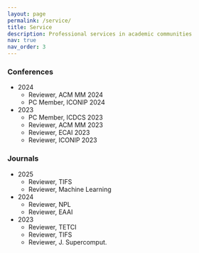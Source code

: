 ```yaml
---
layout: page
permalink: /service/
title: Service
description: Professional services in academic communities
nav: true
nav_order: 3
---
```


### Conferences

- 2024
  - Reviewer, ACM MM 2024
  - PC Member, ICONIP 2024
- 2023
  - PC Member, ICDCS 2023
  - Reviewer, ACM MM 2023
  - Reviewer, ECAI 2023
  - Reviewer, ICONIP 2023

### Journals
- 2025
  - Reviewer, TIFS
  - Reviewer, Machine Learning
- 2024
  - Reviewer, NPL
  - Reviewer, EAAI
- 2023
  - Reviewer, TETCI
  - Reviewer, TIFS
  - Reviewer, J. Supercomput.


<!-- ### Tutorial

- 2020
  - Tutorial Speaker, IJCAI 2020 -->
